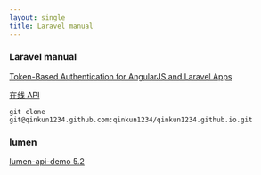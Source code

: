 ```yaml
---
layout: single
title: Laravel manual
---
```


### Laravel manual

[Token-Based Authentication for AngularJS and Laravel Apps](https://scotch.io/tutorials/token-based-authentication-for-angularjs-and-laravel-apps)

[在线 API](http://lumen-new.lyyw.info/apidoc/)

	git clone git@qinkun1234.github.com:qinkun1234/qinkun1234.github.io.git

### lumen

[lumen-api-demo 5.2](https://github.com/liyu001989/lumen-api-demo)
